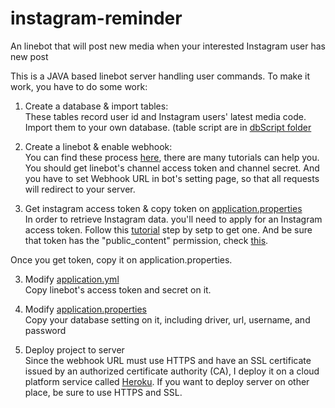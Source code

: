 # instagram-reminder
An linebot that will post new media when your interested Instagram user has new post

This is a JAVA based linebot server handling user commands. To make it work, you have to do some work:  
  
1. Create a database & import tables:  
These tables record user id and Instagram users' latest media code. Import them to your own database. (table script are in [dbScript folder](./src/main/webapp/dbScript)  
  
2. Create a linebot & enable webhook:  
You can find these process [here](https://developers.line.me/en/docs/messaging-api/building-bot), there are many tutorials can help you.  
You should get linebot's channel access token and channel secret. And you have to set Webhook URL in bot's setting page, so that all requests will redirect to your server.   
  
3. Get instagram access token & copy token on [application.properties](./src/main/resources/application.properties)  
In order to retrieve Instagram data. you'll need to apply for an Instagram access token. 
Follow this [tutorial](https://www.instagram.com/developer/authentication/) step by setp to get one.
And be sure that token has the "public_content" permission, check [this](https://www.instagram.com/developer/authorization/).  
  
Once you get token, copy it on application.properties.
  
3. Modify [application.yml](./src/main/resources/application.yml)  
Copy linebot's access token and secret on it.  
  
4. Modify [application.properties](./src/main/resources/application.properties)  
Copy your database setting on it, including driver, url, username, and password  
  
5. Deploy project to server  
Since the webhook URL must use HTTPS and have an SSL certificate issued by an authorized certificate authority (CA), I deploy it on a cloud platform service called [Heroku](https://www.heroku.com/). If you want to deploy server on other place, be sure to use HTTPS and SSL.  
  
